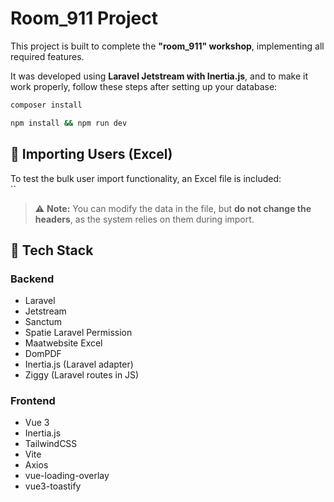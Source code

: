 # Room\_911 Project

This project is built to complete the **"room\_911" workshop**, implementing all required features.

It was developed using **Laravel Jetstream with Inertia.js**, and to make it work properly, follow these steps after setting up your database:

```bash
composer install

npm install && npm run dev
```

## 📅 Importing Users (Excel)

To test the bulk user import functionality, an Excel file is included:\
``

> ⚠️ **Note:** You can modify the data in the file, but **do not change the headers**, as the system relies on them during import.

## 🔧 Tech Stack

### Backend

- Laravel
- Jetstream
- Sanctum
- Spatie Laravel Permission
- Maatwebsite Excel
- DomPDF
- Inertia.js (Laravel adapter)
- Ziggy (Laravel routes in JS)

### Frontend

- Vue 3
- Inertia.js
- TailwindCSS
- Vite
- Axios
- vue-loading-overlay
- vue3-toastify

